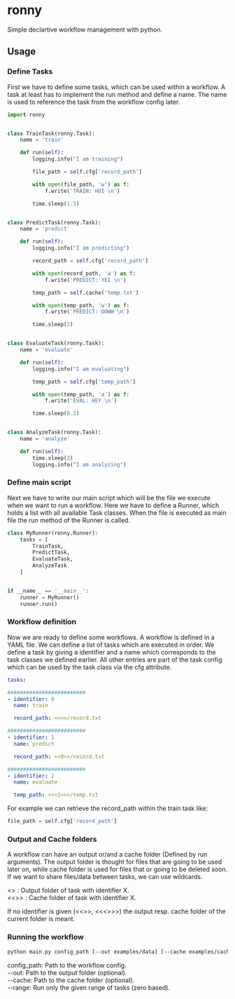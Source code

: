 # ronny

Simple declartive workflow management with python.


## Usage

### Define Tasks

First we have to define some tasks, which can be used within a workflow. 
A task at least has to implement the run method and define a name.
The name is used to reference the task from the workflow config later.

```python  
import ronny


class TrainTask(ronny.Task):
    name = 'train'

    def run(self):
        logging.info("I am training")

        file_path = self.cfg['record_path']

        with open(file_path, 'w') as f:
            f.write('TRAIN: HUI \n')

        time.sleep(1.5)


class PredictTask(ronny.Task):
    name = 'predict'

    def run(self):
        logging.info("I am predicting")

        record_path = self.cfg['record_path']

        with open(record_path, 'a') as f:
            f.write('PREDICT: YEI \n')

        temp_path = self.cache('temp.txt')

        with open(temp_path, 'w') as f:
            f.write('PREDICT: OOWW \n')

        time.sleep(2)


class EvaluateTask(ronny.Task):
    name = 'evaluate'

    def run(self):
        logging.info("I am evaluating")

        temp_path = self.cfg['temp_path']

        with open(temp_path, 'a') as f:
            f.write('EVAL: HEY \n')

        time.sleep(0.2)


class AnalyzeTask(ronny.Task):
    name = 'analyze'

    def run(self):
        time.sleep(3)
        logging.info("I am analyzing")
```

### Define main script
Next we have to write our main script which will be the file we execute when we want to run a workflow.
Here we have to define a Runner, which holds a list with all available Task classes.
When the file is executed as main file the run method of the Runner is called.

```python
class MyRunner(ronny.Runner):
    tasks = [
        TrainTask,
        PredictTask,
        EvaluateTask,
        AnalyzeTask
    ]


if __name__ == '__main__':
    runner = MyRunner()
    runner.run()
```

### Workflow definition
Now we are ready to define some workflows. A workflow is defined in a YAML file. 
We can define a list of tasks which are executed in order. 
We define a task by giving a identifier and a name which corresponds to the task classes we defined earlier.
All other entries are part of the task config which can be used by the task class via the cfg attribute.

```yaml
tasks:

#########################
- identifier: 0
  name: train

  record_path: <<>>/record.txt

#########################
- identifier: 1
  name: predict

  record_path: <<0>>/record.txt

#########################
- identifier: 2
  name: evaluate

  temp_path: <<<1>>>/temp.txt
```

For example we can retrieve the record_path within the train task like:
```python
file_path = self.cfg['record_path']
```

### Output and Cache folders
A workflow can have an output or/and a cache folder (Defined by run arguments).
The output folder is thought for files that are going to be used later on, while cache folder is used for files that or going to be deleted soon.
If we want to share files/data between tasks, we can use wildcards.

<<X>> : Output folder of task with identifier X.   
<<<X>>> : Cache folder of task with identifier X.

If no identifier is given (<<>>, <<<>>>) the output resp. cache folder of the current folder is meant.

### Running the workflow

```sh
python main.py config_path [--out examples/data] [--cache examples/cache] [--range 1-2]
```

config_path:    Path to the workflow config.   
--out:          Path to the output folder (optional).   
--cache:        Path to the cache folder (optional).   
--range:        Run only the given range of tasks (zero based).
